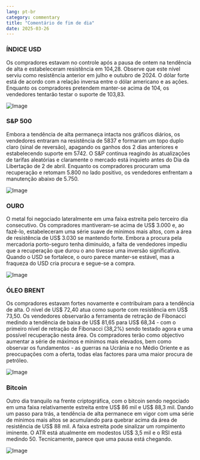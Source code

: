 ```yaml
---
lang: pt-br
category: commentary
title: "Comentário de fim de dia"
date: 2025-03-26
---
```


### ÍNDICE USD

Os compradores estavam no controle após a pausa de ontem na tendência de alta e estabeleceram resistência em 104,28. Observe que este nível serviu como resistência anterior em julho e outubro de 2024. O dólar forte está de acordo com a relação inversa entre o dólar americano e as ações. Enquanto os compradores pretendem manter-se acima de 104, os vendedores tentarão testar o suporte de 103,83. 

![Image](https://markleighedu.github.io/img/Mar-2025/26-Mar-2025/gold.jpg)

### S&P 500

Embora a tendência de alta permaneça intacta nos gráficos diários, os vendedores entraram na resistência de 5837 e formaram um topo duplo claro (sinal de reversão), apagando os ganhos dos 2 dias anteriores e estabelecendo suporte em 5742. O S&P continua reagindo às atualizações de tarifas aleatórias e claramente o mercado está inquieto antes do Dia da Libertação de 2 de abril. Enquanto os compradores procuram uma recuperação e retomam 5.800 no lado positivo, os vendedores enfrentam a manutenção abaixo de 5.750.  

![Image](https://markleighedu.github.io/img/Mar-2025/26-Mar-2025/price.jpg)

### OURO

O metal foi negociado lateralmente em uma faixa estreita pelo terceiro dia consecutivo. Os compradores mantiveram-se acima de US$ 3.000 e, ao fazê-lo, estabeleceram uma série suave de mínimos mais altos, com a área de resistência de US$ 3.030 se mantendo forte. Embora a procura pela mercadoria porto-seguro tenha diminuído, a falta de vendedores impediu que a recuperação que durou o ano tivesse uma inversão significativa. Quando o USD se fortalece, o ouro parece manter-se estável, mas a fraqueza do USD cria procura e segue-se a compra.

![Image](https://markleighedu.github.io/img/Mar-2025/26-Mar-2025/pivot.jpg)

### ÓLEO BRENT

Os compradores estavam fortes novamente e contribuíram para a tendência de alta. O nível de US$ 72,40 atua como suporte com resistência em US$ 73,50. Os vendedores observarão a ferramenta de retração de Fibonacci medindo a tendência de baixa de US$ 81,65 para US$ 68,34 - com o primeiro nível de retração de Fibonacci (38,2%) sendo testado agora e uma possível recuperação nesta área. Os compradores terão como objectivo aumentar a série de máximos e mínimos mais elevados, bem como observar os fundamentos - as guerras na Ucrânia e no Médio Oriente e as preocupações com a oferta, todas elas factores para uma maior procura de petróleo.

![Image](https://markleighedu.github.io/img/Mar-2025/26-Mar-2025/brentoil.jpg)

### Bitcoin

Outro dia tranquilo na frente criptográfica, com o bitcoin sendo negociado em uma faixa relativamente estreita entre US$ 86 mil e US$ 88,3 mil. Dando um passo para trás, a tendência de alta permanece em vigor com uma série de mínimos mais altos se acumulando para quebrar acima da área de resistência de US$ 88 mil. A faixa estreita pode sinalizar um rompimento iminente. O ATR está atualmente em modestos US$ 3,5 mil e o RSI está medindo 50. Tecnicamente, parece que uma pausa está chegando.

![Image](https://markleighedu.github.io/img/Mar-2025/26-Mar-2025/bitcoin.jpg)


